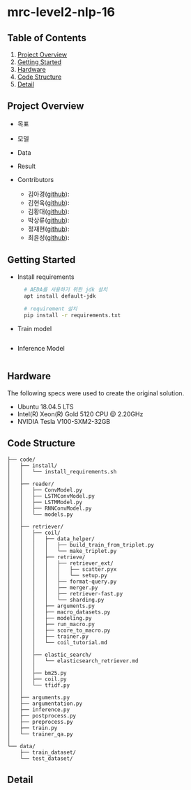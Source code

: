 # mrc-level2-nlp-16

## Table of Contents
  1. [Project Overview](#Project-Overview)
  2. [Getting Started](#Getting-Started)
  3. [Hardware](#Hardware)
  3. [Code Structure](#Code-Structure)
  4. [Detail](#Detail)

## Project Overview
  * 목표

  * 모델

  * Data

  * Result

  * Contributors
    * 김아경([github](https://github.com/EP000)): 
    * 김현욱([github](https://github.com/powerwook)): 
    * 김황대([github](https://github.com/kimhwangdae)): 
    * 박상류([github](https://github.com/psrpsj)): 
    * 정재현([github](https://github.com/JHyunJung)): 
    * 최윤성([github](https://github.com/choi-yunsung)): 

## Getting Started
  * Install requirements
    ``` bash
      # AEDA를 사용하기 위한 jdk 설치
      apt install default-jdk
      
      # requirement 설치
      pip install -r requirements.txt 
    ```
  * Train model
    ``` bash

    ```
  * Inference Model

    ```
## Hardware
The following specs were used to create the original solution.
- Ubuntu 18.04.5 LTS
- Intel(R) Xeon(R) Gold 5120 CPU @ 2.20GHz
- NVIDIA Tesla V100-SXM2-32GB

## Code Structure
```
├── code/      
│   ├── install/
│   │   └── install_requirements.sh
│   │
│   ├── reader/
│   │   ├── ConvModel.py
│   │   ├── LSTMConvModel.py
│   │   ├── LSTMModel.py
│   │   ├── RNNConvModel.py
│   │   └── models.py
│   │
│   ├── retriever/
│   │   ├── coil/
│   │   │   ├── data_helper/
│   │   │   │   ├── build_train_from_triplet.py
│   │   │   │   └── make_triplet.py
│   │   │   ├── retrieve/
│   │   │   │   ├── retriever_ext/
│   │   │   │   │   ├── scatter.pyx
│   │   │   │   │   └── setup.py
│   │   │   │   ├── format-query.py
│   │   │   │   ├── merger.py
│   │   │   │   ├── retriever-fast.py
│   │   │   │   └── sharding.py
│   │   │   ├── arguments.py
│   │   │   ├── macro_datasets.py
│   │   │   ├── modeling.py
│   │   │   ├── run_macro.py
│   │   │   ├── score_to_macro.py
│   │   │   ├── trainer.py
│   │   │   └── coil_tutorial.md
│   │   │
│   │   ├── elastic_search/
│   │   │   └── elasticsearch_retriever.md
│   │   │
│   │   ├── bm25.py
│   │   ├── coil.py
│   │   └── tfidf.py
│   │
│   ├── arguments.py
│   ├── argumentation.py
│   ├── inference.py
│   ├── postprocess.py
│   ├── preprocess.py
│   ├── train.py
│   └── trainer_qa.py                   
│
└── data/                     
    ├── train_dataset/
    └── test_dataset/
```

## Detail



